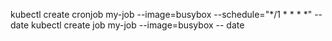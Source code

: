 kubectl create cronjob my-job --image=busybox --schedule="*/1 * * * *" -- date
kubectl create job my-job --image=busybox -- date